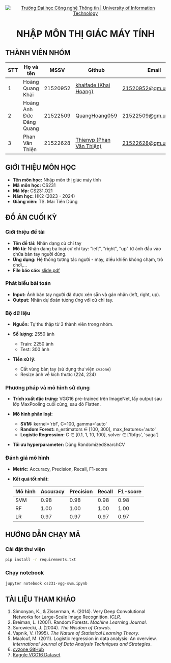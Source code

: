 <p align="center">
  <a href="https://www.uit.edu.vn/" title="Trường Đại học Công nghệ Thông tin" style="border: none;">
    <img src="https://i.imgur.com/WmMnSRt.png" alt="Trường Đại học Công nghệ Thông tin | University of Information Technology">
  </a>
</p>

<h1 align="center"><b>NHẬP MÔN THỊ GIÁC MÁY TÍNH</b></h1>

## THÀNH VIÊN NHÓM

| STT | Họ và tên                | MSSV     | Github                                                 | Email                                                   |
| --- | ------------------------ | -------- | ------------------------------------------------------ | ------------------------------------------------------- |
| 1   | Hoàng Quang Khải         | 21520952 | [khaifade (Khai Hoang)](https://github.com/khaifade)   | [21520952@gm.uit.edu.vn](mailto:21520952@gm.uit.edu.vn) |
| 2   | Hoàng Anh Đức Đăng Quang | 21522509 | [QuangHoang059](https://github.com/QuangHoang059)      | [21522509@gm.uit.edu.vn](mailto:21522509@gm.uit.edu.vn) |
| 3   | Phan Văn Thiện           | 21522628 | [Thienvp (Phan Văn Thiện)](https://github.com/imvp3) | [21522628@gm.uit.edu.vn](mailto:21522628@gm.uit.edu.vn) |

## GIỚI THIỆU MÔN HỌC

* **Tên môn học:** Nhập môn thị giác máy tính
* **Mã môn học:** CS231
* **Mã lớp:** CS231.O21
* **Năm học:** HK2 (2023 - 2024)
* **Giảng viên:** TS. Mai Tiến Dũng

## **ĐỒ ÁN CUỐI KỲ**

### Giới thiệu đề tài

* **Tên đề tài:** Nhận dạng cử chỉ tay
* **Mô tả:** Nhận dạng ba loại cử chỉ tay: "left", "right", "up" từ ảnh đầu vào chứa bàn tay người dùng.
* **Ứng dụng:** Hệ thống tương tác người - máy, điều khiển không chạm, trò chơi,...
* **File báo cáo:** [slide.pdf](docs\slide.pdf)

### Phát biểu bài toán

* **Input:** Ảnh bàn tay người đã được xén sẵn và gán nhãn (left, right, up).
* **Output:** Nhãn dự đoán tương ứng với cử chỉ tay.

### Bộ dữ liệu

* **Nguồn:** Tự thu thập từ 3 thành viên trong nhóm.
* **Số lượng:** 2550 ảnh

  * Train: 2250 ảnh
  * Test: 300 ảnh
* **Tiền xử lý:**

  * Cắt vùng bàn tay (sử dụng thư viện `cvzone`)
  * Resize ảnh về kích thước (224, 224)

### Phương pháp và mô hình sử dụng

* **Trích xuất đặc trưng:** VGG16 pre-trained trên ImageNet, lấy output sau lớp MaxPooling cuối cùng, sau đó Flatten.
* **Mô hình phân loại:**

  * **SVM:** kernel='rbf', C=100, gamma='auto'
  * **Random Forest:** n\_estimators ∈ \[100, 300], max\_features='auto'
  * **Logistic Regression:** C ∈ \[0.1, 1, 10, 100], solver ∈ \['lbfgs', 'saga']
* **Tối ưu hyperparameter:** Dùng RandomizedSearchCV

### Đánh giá mô hình

* **Metric:** Accuracy, Precision, Recall, F1-score
* **Kết quả tốt nhất:**

  | Mô hình | Accuracy | Precision | Recall | F1-score |
  | ------- | -------- | --------- | ------ | -------- |
  | SVM     | 0.98     | 0.98      | 0.98   | 0.98     |
  | RF      | 1.00     | 1.00      | 1.00   | 1.00     |
  | LR      | 0.97     | 0.97      | 0.97   | 0.97     |

## HƯỚNG DẪN CHẠY MÃ

### Cài đặt thư viện

```bash
pip install -r requirements.txt
```

### Chạy notebook

```bash
jupyter notebook cs231-vgg-svm.ipynb
```

## TÀI LIỆU THAM KHẢO

1. Simonyan, K., & Zisserman, A. (2014). Very Deep Convolutional Networks for Large-Scale Image Recognition. *ICLR*.
2. Breiman, L. (2001). Random Forests. *Machine Learning Journal*.
3. Surowiecki, J. (2004). *The Wisdom of Crowds*.
4. Vapnik, V. (1995). *The Nature of Statistical Learning Theory*.
5. Maalouf, M. (2011). Logistic regression in data analysis: An overview. *International Journal of Data Analysis Techniques and Strategies*.
6. [cvzone GitHub](https://github.com/cvzone/cvzone)
7. [Kaggle VGG16 Dataset](https://www.kaggle.com/datasets/crawford/vgg16)

